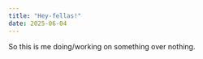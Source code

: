 ```yaml
---
title: "Hey-fellas!"
date: 2025-06-04
---
```

So this is me doing/working on something over nothing.
